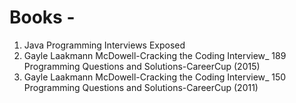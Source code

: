 # Books - 
1. Java Programming Interviews Exposed
2. Gayle Laakmann McDowell-Cracking the Coding Interview_ 189 Programming Questions and Solutions-CareerCup (2015)
3. Gayle Laakmann McDowell-Cracking the Coding Interview_ 150 Programming Questions and Solutions-CareerCup (2011)

